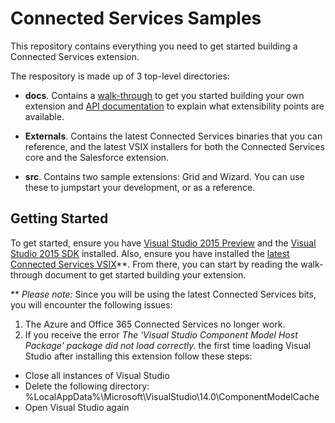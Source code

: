 Connected Services Samples
======================================

This repository contains everything you need to get started building a Connected Services extension.

The respository is made up of 3 top-level directories:

* **docs**.  Contains a [walk-through] to get you started building your own extension
  and [API documentation] to explain what extensibility points are available.

* **Externals**.  Contains the latest Connected Services binaries that you can reference, and the
  latest VSIX installers for both the Connected Services core and the Salesforce extension.

* **src**.  Contains two sample extensions: Grid and Wizard.  You can use these to jumpstart your
  development, or as a reference.

[walk-through]: https://github.com/SteveLaskerOrg/ConnectedServicesCustomProviderSamples/blob/master/docs/Creating%20a%20Connected%20Service%20Extension.docx
[API documentation]: https://github.com/SteveLaskerOrg/ConnectedServicesCustomProviderSamples/blob/master/docs/Connected%20Services%20Extensibility%20API%20Contracts.docx

## Getting Started

To get started, ensure you have [Visual Studio 2015 Preview] and the [Visual Studio 2015 SDK] installed.  Also, ensure you have
installed the [latest Connected Services VSIX]**.  From there, you can start by reading the walk-through document to get
started building your extension.

[Visual Studio 2015 Preview]: http://www.visualstudio.com/en-us/downloads/visual-studio-2015-downloads-vs
[Visual Studio 2015 SDK]: http://www.microsoft.com/en-us/download/details.aspx?id=44932
[latest Connected Services VSIX]: https://github.com/SteveLaskerOrg/ConnectedServicesCustomProviderSamples/blob/master/Externals/Microsoft.VisualStudio.ConnectedServices.vsix

\*\* *Please note:* Since you will be using the latest Connected Services bits, you will encounter the following issues:

1. The Azure and Office 365 Connected Services no longer work.
2. If you receive the error *The 'Visual Studio Component Model Host Package' package did not load correctly.* 
the first time loading Visual Studio after installing this extension follow these steps:

  * Close all instances of Visual Studio
  * Delete the following directory: %LocalAppData%\Microsoft\VisualStudio\14.0\ComponentModelCache
  * Open Visual Studio again